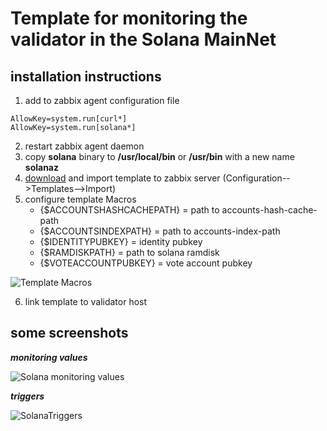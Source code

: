 # Template for monitoring the validator in the Solana MainNet


## installation instructions

1. add to zabbix agent configuration file
```
AllowKey=system.run[curl*]
AllowKey=system.run[solana*]
```
2. restart zabbix agent daemon
3. copy **solana** binary to **/usr/local/bin** or **/usr/bin** with a new name **solanaz**
4. [download](https://raw.githubusercontent.com/Yurbason/Zabbix-Templates/refs/heads/main/Solana%20MainNet/Solana.xml) and import template to zabbix server (Configuration-->Templates-->Import)
5. configure template Macros
   - {$ACCOUNTSHASHCACHEPATH}  = path to accounts-hash-cache-path
   - {$ACCOUNTSINDEXPATH}      = path to accounts-index-path
   - {$IDENTITYPUBKEY}         = identity pubkey
   - {$RAMDISKPATH}            = path to solana ramdisk
   - {$VOTEACCOUNTPUBKEY}      = vote account pubkey

![Template Macros](<img width="945" height="277" alt="SolanaMacros" src="https://github.com/user-attachments/assets/bb615ab1-63ed-4336-b21d-abb9164497fd" />)

6. link template to validator host

## some screenshots
***monitoring values***

![Solana monitoring values]( )



***triggers***

![SolanaTriggers]( )
